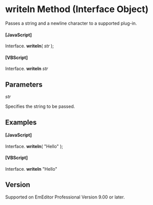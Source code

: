 # writeln Method (Interface Object)

Passes a string and a newline character to a supported plug-in.

#### \[JavaScript\]

Interface. **writeln**( _str_ );

#### \[VBScript\]

Interface. **writeln** _str_

## Parameters

_str_

Specifies the string to be passed.

## Examples

#### \[JavaScript\]

Interface. **writeln**( "Hello" );

#### \[VBScript\]

Interface. **writeln** "Hello"

## Version

Supported on EmEditor Professional Version 9.00 or later.
